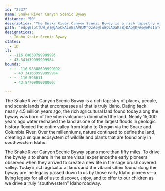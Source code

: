 ```yaml
---
id: "2337"
name: Snake River Canyon Scenic Byway
distance: "50"
description: "The Snake River Canyon Scenic Byway is a rich tapestry of places, people, and scenic lands that encompasses all that is truly Idaho. Nearly 15,000 years ago water reshaped the land as one of the largest floods in geologic history flooded the entire valley from Idaho to Oregon via the Snake and Columbia River. Over the millenniums, nature continued to define the land, creating a unique ecosystem of wildlife and plants that are found only in southwestern Idaho."
path: "edpgGlotfUW_A}@gAoCkAiAEsAVKJM^OzAs@[oBQiADaKzB}DAo@KyAe@ePsIaTcK}GlM}EhI_@XeAb@m@FcBEcLj@k@R{AxAiAnBm@tAy@`AyCxBi@r@Ud@oBzHgA`BoAx@wG|AsAt@}EjEaJtHyBl@sAx@oBjCc@x@i@`Bc@pBoBdV?jARxBnAhGXdB?fDSjBeAlFaEhVyCbSsBlLcDhIcCzJwBxHw@nBqCvFgFvIeA|As@t@_QdKDn@Vj@tAd@h@Fj@VRVJb@Bh@iBzGgCfHoEbO}CfJi@zD_CtNmEnRcDzLo@dBwAtL[fEEPSJaBe@aPgFaLcDw@}@iCvDeB~Ei@|@yKxO_BjDeAlEwBnG_ApAmGlF}@jAiGtK_GbMeB~Cq]fl@oAnCeItTsC~EoBtEiA~DsBfEqI`N_@tAi@~DoAzEsBjGmDrJwAxB}DzCaDrE}AfAgCvAiDxCoAzAeAjBqCtGsC~D}CnDaCdBwGzFkB~@uPzGaJdCwE~A}Ez@cGn@yJtBeFzA}@b@mAz@mFrGyEfI]|@mGvSi@xB]dAuA|CaFtJoGlKkLhTwHfPaDfGy@rAcD`EsCxDeP`SaGbIg@`AuBlG_GxJqHzKaIvS_A~EcCzJaEzLcDfHcGfLaGbMwFzK}C~HsC|EyApBk@ZqEHq\\D}GIkHNg{@H{CG}a@?sRLe^ABj^_yA@g~BVkt@Ce{@ByTKw|AJLt@E|ASfC_A`HmA~FExB?b~AHpREnZN~`@?hPClGY`AqFdHoChFe@\\_\\WqcAKc{APu_ATe@DsAx@HviCHpANdAj@nCjB~GDfAC~AU~Ay@`EiAlHOrDMzJEjWB`EG~FKlg@Ud`@Snw@izAXj@zvCB~aA^nzCoyAX{yADwcBd@e`C^{l@EczAaAEp|BouB\\_Cb@wBVuBMiBk@_TEkwAL{rA[sf@ReQEUUaE}BkRmMsDuCsJpTuApDmFfLkBtEsKbVid@|cAoAbDsAfCUt@]RiDLwi@?BtE_@lAs@bAmAZoBD_iHMiRJuyAR}@~AwKjP}@dC[jAcA`GSzCBfEXzK"
designations:
  - Idaho State Scenic Byway
states:
  - ID
ll:
  - -116.60038799999995
  - 43.341639999999984
bounds:
  - - -116.98388699999992
    - 43.341639999999984
  - - -116.596611
    - 43.87709000000007

---
```


The Snake River Canyon Scenic Byway is a rich tapestry of places, people, and scenic lands that encompasses all that is truly Idaho. Dating back nearly 4.5 million years ago, the rich agricultural land found today along the byway was born of fire when volcanoes dominated the land. Nearly 15,000 years ago water reshaped the land as one of the largest floods in geologic history flooded the entire valley from Idaho to Oregon via the Snake and Columbia River. Over the millenniums, nature continued to define the land, creating a unique ecosystem of wildlife and plants that are found only in southwestern Idaho.

The Snake River Canyon Scenic Byway spans more than fifty miles. To drive the byway is to share in the same visual experience the early pioneers observed when they arrived to create a new life in the sage brush covered valley. Today’s rich agricultural lands and the vibrant cities found along the byway are the legacy passed down to us by those early Idaho pioneers—a living legacy for all of us to discover, enjoy, and to offer to our children as we drive a truly “southwestern” Idaho roadway.
